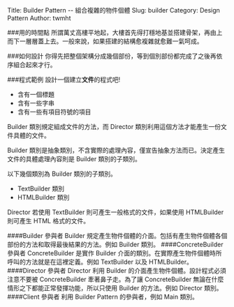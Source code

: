 Title: Builder Pattern -- 組合複雜的物件個體
Slug: builder
Category: Design Pattern
Author: twmht

###用的時間點
所謂萬丈高樓平地起，大樓首先得打穩地基並搭建骨架，再由上而下一層層蓋上去。一般來說，如果搭建的結構愈複雜就愈難一氣呵成。

###如何設計
你得先把整個架構分成幾個部份，等到個別部份都完成了之後再依序組合起來才行。

###程式範例
設計一個建立**文件**的程式吧!

* 含有一個標題
* 含有一些字串
* 含有一些有項目符號的項目

Builder 類別規定組成文件的方法，而 Director 類別利用這個方法才能產生一份文件具體的文件。

Builder 類別是抽象類別，不含實際的處理內容，僅宣告抽象方法而已。決定產生文件的具體處理內容則是 Builder 類別的子類別。

以下幾個類別為 Builder 類別的子類別。

* TextBuilder 類別
* HTMLBuilder 類別

Director 若使用 TextBuilder 則可產生一般格式的文件，如果使用 HTMLBuilder 則可產生 HTML 格式的文件。

<script src="https://gist.github.com/twmht/763c4db0a1d41388d333.js"></script>

####Builder 參與者
Builder 規定產生物件個體的介面。包括有產生物件個體各個部份的方法和取得最後結果的方法。例如 Builder 類別。
####ConcreteBuilder 參與者
ConcreteBuilder 是實作 Builder 介面的類別。在實際產生物件個體時所呼叫的方法就是在這裡定義。例如 TextBuilder 以及 HTMLBuilder。
####Director 參與者
Director 利用 Builder 的介面產生物件個體。設計程式必須注意不要被 ConcreteBuilder 牽著鼻子走。為了讓 ConcreteBuilder 無論在什麼情形之下都能正常發揮功能，所以只使用 Builder 的方法。例如 Director 類別。
####Client 參與者
利用 Builder Pattern 的參與者，例如 Main 類別。
